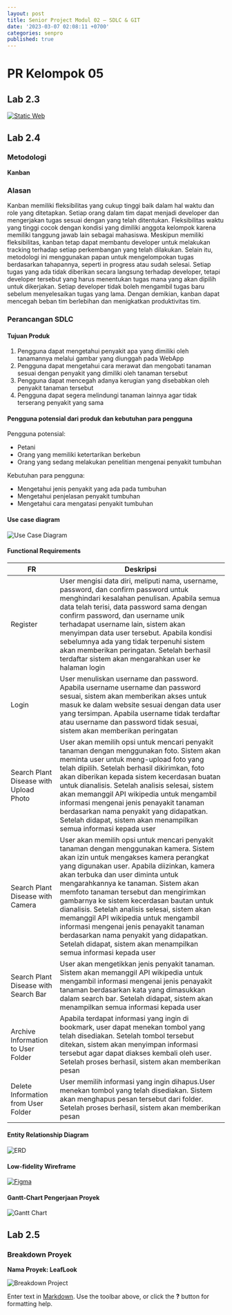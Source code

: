 ```yaml
---
layout: post
title: Senior Project Modul 02 – SDLC & GIT
date: '2023-03-07 02:08:11 +0700'
categories: senpro
published: true
---
```


# PR Kelompok 05

## Lab 2.3
[![Static Web](https://img.shields.io/badge/website-000000?style=for-the-badge&logo=About.me&logoColor=white)](https://novaldypratama.github.io/LeafLook/)

## Lab 2.4
### Metodologi
**Kanban**
### Alasan
Kanban memiliki fleksibilitas yang cukup tinggi baik dalam hal waktu dan role yang ditetapkan. Setiap orang dalam tim dapat menjadi developer dan mengerjakan tugas sesuai dengan yang telah ditentukan. Fleksibilitas waktu yang tinggi cocok dengan kondisi yang dimiliki anggota kelompok karena memiliki tanggung jawab lain sebagai mahasiswa. Meskipun memiliki fleksibilitas, kanban tetap dapat membantu developer untuk melakukan tracking terhadap setiap perkembangan yang telah dilakukan. Selain itu, metodologi ini menggunakan papan untuk mengelompokan tugas berdasarkan tahapannya, seperti in progress atau sudah selesai. Setiap tugas yang ada tidak diberikan secara langsung terhadap developer, tetapi developer tersebut yang harus menentukan tugas mana yang akan dipilih untuk dikerjakan. Setiap developer tidak boleh mengambil tugas baru sebelum menyelesaikan tugas yang lama. Dengan demikian, kanban dapat mencegah beban tim berlebihan dan menigkatkan produktivitas tim.
### Perancangan SDLC
#### Tujuan Produk
1. Pengguna dapat mengetahui penyakit apa yang dimiliki oleh tanamannya melalui gambar yang diunggah pada WebApp
2. Pengguna dapat mengetahui cara merawat dan mengobati tanaman sesuai dengan penyakit yang dimiliki oleh tanaman tersebut
3. Pengguna dapat mencegah adanya kerugian yang disebabkan oleh penyakit tanaman tersebut
4. Pengguna dapat segera melindungi tanaman lainnya agar tidak terserang penyakit yang sama

#### Pengguna potensial dari produk dan kebutuhan para pengguna
Pengguna potensial:
- Petani
- Orang yang memiliki ketertarikan berkebun
- Orang yang sedang melakukan penelitian mengenai penyakit tumbuhan

Kebutuhan para pengguna:
- Mengetahui jenis penyakit yang ada pada tumbuhan
- Mengetahui penjelasan penyakit tumbuhan
- Mengetahui cara mengatasi penyakit tumbuhan

#### Use case diagram
![Use Case Diagram](LeafLook/docs/img/modul02/Use-Case-Diagram.png "Use Case Diagram")

#### Functional Requirements

| FR | Deskripsi |
| -- | --------- |
| Register | User mengisi data diri, meliputi nama, username, password, dan confirm password untuk menghindari kesalahan penulisan. Apabila semua data telah terisi, data password sama dengan confirm password, dan username unik terhadapat username lain, sistem akan menyimpan data user tersebut. Apabila kondisi sebelumnya ada yang tidak terpenuhi sistem akan memberikan peringatan. Setelah berhasil terdaftar sistem akan mengarahkan user ke halaman login |
| Login | User menuliskan username dan password. Apabila username username dan password sesuai, sistem akan memberikan akses untuk masuk ke dalam website sesuai dengan data user yang tersimpan. Apabila username tidak terdaftar atau username dan password tidak sesuai, sistem akan memberikan peringatan |
| Search Plant Disease with Upload Photo | User akan memilih opsi untuk mencari penyakit tanaman dengan menggunakan foto. Sistem akan meminta user untuk meng-upload foto yang telah dipilih. Setelah berhasil dikirimkan, foto akan diberikan kepada sistem kecerdasan buatan untuk dianalisis. Setelah analisis selesai, sistem akan memanggil API wikipedia untuk mengambil informasi mengenai jenis penayakit tanaman berdasarkan nama penyakit yang didapatkan. Setelah didapat, sistem akan menampilkan semua informasi kepada user |
| Search Plant Disease with Camera | User akan memilih opsi untuk mencari penyakit tanaman dengan menggunakan kamera. Sistem akan izin untuk mengakses kamera perangkat yang digunakan user. Apabila diizinkan, kamera akan terbuka dan user diminta untuk mengarahkannya ke tanaman. Sistem akan memfoto tanaman tersebut dan mengirimkan gambarnya ke sistem kecerdasan bautan untuk dianalisis. Setelah analisis selesai, sistem akan memanggil API wikipedia untuk mengambil informasi mengenai jenis penayakit tanaman berdasarkan nama penyakit yang didapatkan. Setelah didapat, sistem akan menampilkan semua informasi kepada user |
| Search Plant Disease with Search Bar | User akan mengetikkan jenis penyakit tanaman. Sistem akan memanggil API wikipedia untuk mengambil informasi mengenai jenis penayakit tanaman berdasarkan kata yang dimasukkan dalam search bar. Setelah didapat, sistem akan menampilkan semua informasi kepada user |
| Archive Information to User Folder | Apabila terdapat informasi yang ingin di bookmark, user dapat menekan tombol yang telah disediakan. Setelah tombol tersebut ditekan, sistem akan menyimpan informasi tersebut agar dapat diakses kembali oleh user. Setelah proses berhasil, sistem akan memberikan pesan |
| Delete Information from User Folder | User memilih informasi yang ingin dihapus.User menekan tombol yang telah disediakan. Sistem akan menghapus pesan tersebut dari folder. Setelah proses berhasil, sistem akan memberikan pesan |

#### Entity Relationship Diagram

![ERD](LeafLook/docs/img/modul02/ERD.png "ERD")

#### Low-fidelity Wireframe
[![Figma](https://img.shields.io/badge/Figma-F24E1E?style=for-the-badge&logo=figma&logoColor=white)](https://www.figma.com/file/LMWuSG9XClSCS6oJPkyzhz/Low-fi-Leaflook?node-id=575%3A1414&t=dznAUuglZWRZgKOR-1)

#### Gantt-Chart Pengerjaan Proyek

![Gantt Chart](LeafLook/docs/img/modul02/Gantt-Chart.png "Gantt Chart")

## Lab 2.5
### Breakdown Proyek
**Nama Proyek: LeafLook**

![Breakdown Project](LeafLook/docs/img/modul02/Breakdown-Project.png "Breakdown Project")


Enter text in [Markdown](http://daringfireball.net/projects/markdown/). Use the toolbar above, or click the **?** button for formatting help.
